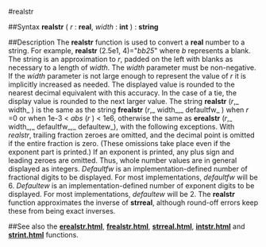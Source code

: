 
#realstr

##Syntax
**realstr** ( _r_ : **real**, _width_ : **int** ) : **string**



##Description
The **realstr** function is used to convert a **real** number to a string. For example, **realstr** (2.5e1, 4)="_bb25_" where _b_ represents a blank. The string is an approximation to _r_, padded on the left with blanks as necessary to a length of _width_.
The _width_ parameter must be non-negative. If the _width_ parameter is not large enough to represent the value of _r_ it is implicitly increased as needed. The displayed value is rounded to the nearest decimal equivalent with this accuracy. In the case of a tie, the display value is rounded to the next larger value.
The string **realstr** (_r_,_ width_ ) is the same as the string **frealstr** (_r_,_ width_,_ defaultfw_ ) when _r_ =0 or when 1e-3 < _abs_ (_r_ ) < 1e6, otherwise the same as **erealstr** (_r_,_ width_,_ defaultfw_,_ defaultew_), with the following exceptions. With _realstr_, trailing fraction zeroes are omitted, and the decimal point is omitted if the entire fraction is zero. (These omissions take place even if the exponent part is printed.) If an exponent is printed, any plus sign and leading zeroes are omitted. Thus, whole number values are in general displayed as integers.
_Defaultfw_ is an implementation-defined number of fractional digits to be displayed. For most implementations, _defaultfw_ will be 6. 
_Defaultew_ is an implementation-defined number of exponent digits to be displayed. For most implementations, _defaultew_ will be 2.
The **realstr** function approximates the inverse of **strreal**, although round-off errors keep these from being exact inverses.



##See also
the **[erealstr.html](erealstr)**, **[frealstr.html](frealstr)**, **[strreal.html](strreal)**, **[intstr.html](intstr)** and **[strint.html](strint)** functions.


